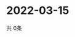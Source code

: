 # 2022-03-15
  共 0条

  <!-- BEGIN -->
  <!-- 最后更新时间Tue Mar 15 2022 21:03:35 GMT+0000 (Coordinated Universal Time) -->
  
  <!-- END -->
  
  